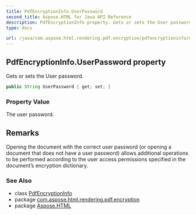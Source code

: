 ```yaml
---
title: PdfEncryptionInfo.UserPassword
second_title: Aspose.HTML for Java API Reference
description: PdfEncryptionInfo property. Gets or sets the User password
type: docs

url: /java/com.aspose.html.rendering.pdf.encryption/pdfencryptioninfo/userpassword/
---
```

## PdfEncryptionInfo.UserPassword property

Gets or sets the User password.

```java
public String UserPassword { get; set; }
```

### Property Value

The user password.

## Remarks

Opening the document with the correct user password (or opening a document that does not have a user password) allows additional operations to be performed according to the user access permissions specified in the document’s encryption dictionary.

### See Also

* class [PdfEncryptionInfo](../)
* package [com.aspose.html.rendering.pdf.encryption](../../../com.aspose.html.rendering.pdf.encryption/)
* package [Aspose.HTML](../../../)
